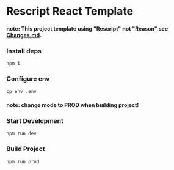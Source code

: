 # Rescript React Template

#### note: This project template using "Rescript" not "Reason" see [Changes.md](https://github.com/rescript-lang/rescript-react/blob/master/Changes.md).

### Install deps

```
npm i
```

### Configure env

```
cp env .env
```

#### note: change mode to PROD when building project!

### Start Development

```
npm run dev
```

### Build Project

```
npm run prod
```